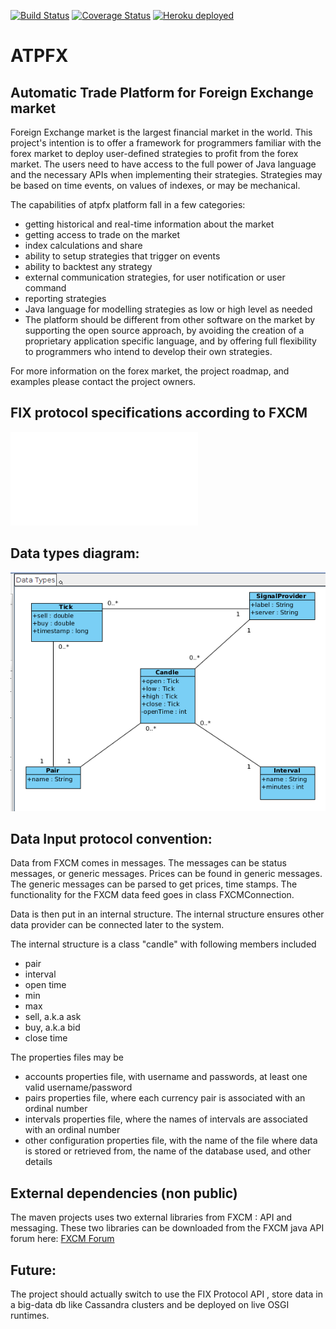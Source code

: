 [![Build Status](https://travis-ci.org/cosminj/atpfx.svg?branch=master)](https://travis-ci.org/cosminj/atpfx)
[![Coverage Status](https://img.shields.io/coveralls/cosminj/atpfx.svg?branch=master)](https://coveralls.io/r/cosminj/atpfx?branch=master)
[![Heroku deployed](https://heroku-badge.herokuapp.com/?app=atpfx)](https://atpfx.herokuapp.com)

ATPFX
=====
## Automatic Trade Platform for Foreign Exchange market

Foreign Exchange market is the largest financial market in the world. This project's intention is to offer a framework for programmers familiar with the forex market to deploy user-defined strategies to profit from the forex market. The users need to have access to the full power of Java language and the necessary APIs when implementing their strategies. Strategies may be based on time events, on values of indexes, or may be mechanical.

The capabilities of atpfx platform fall in a few categories:

 - getting historical and real-time information about the market
 - getting access to trade on the market
 - index calculations and share
 - ability to setup strategies that trigger on events
 - ability to backtest any strategy
 - external communication strategies, for user notification or user command
 - reporting strategies
 - Java language for modelling strategies as low or high level as needed
 - The platform should be different from other software on the market by supporting the open source approach, by avoiding the creation of a proprietary application specific language, and by offering full flexibility to programmers who intend to develop their own strategies.

For more information on the forex market, the project roadmap, and examples please contact the project owners.

## FIX protocol specifications according to FXCM
![FXCM-FIX-BSI.pdf](doc/FXCM-FIX-BSI.pdf)

## Data types diagram:
![alt text](/doc/diagrams/DataTypesDiagram.png "DataTypesDiagram.png")

## Data Input protocol convention:
Data from FXCM comes in messages. The messages can be status messages, or generic messages. Prices can be found in generic messages.
The generic messages can be parsed to get prices, time stamps.
The functionality for the FXCM data feed goes in class FXCMConnection.

Data is then put in an internal structure.
The internal structure ensures other data provider can be connected later to the system.

The internal structure is a class "candle" with following members included

- pair
- interval
- open time
- min
- max
- sell, a.k.a ask
- buy, a.k.a bid
- close time

The properties files may be

- accounts properties file, with username and passwords, at least one valid username/password
- pairs properties file, where each currency pair is associated with an ordinal number
- intervals properties file, where the names of intervals are associated with an ordinal number
- other configuration properties file, with the name of the file where data is stored
  or retrieved from, the name of the database used, and other details

## External dependencies (non public)

The maven projects uses two external libraries from FXCM : API and messaging. These two libraries can be downloaded from the FXCM java API forum here: [FXCM Forum](http://www.dailyfx.com/forex_forum/java-trading-api-support/63933-java-trading-api-builds-subscribe-updates.html)


## Future:

The project should actually switch to use the FIX Protocol API , store data in a big-data db like Cassandra clusters and be deployed on live OSGI runtimes.

